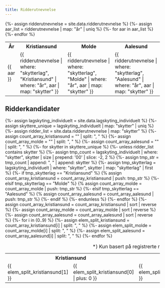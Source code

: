 ```yaml
---
title: Ridderutnevnelse
---
```


<table>
  <tr>
    <th>År</th>
    <th>Kristiansund</th>
    <th>Molde</th>
    <th>Aalesund</th>
  </tr>
{%- assign ridderutnevnelse = site.data.ridderutnevnelse %}
{%- assign aar_list = ridderutnevnelse | map: "år" | uniq %}
{%- for aar in aar_list %}
  <tr>
    <td>{{ aar }}</td>
    <td>{{ ridderutnevnelse | where: "skytterlag", "Kristiansund" | where: "år", aar | map: "skytter" }}</td>
    <td>{{ ridderutnevnelse | where: "skytterlag", "Molde" | where: "år", aar | map: "skytter" }}</td>
    <td>{{ ridderutnevnelse | where: "skytterlag", "Aalesund" | where: "år", aar | map: "skytter" }}</td>
  </tr>
{%- endfor %}
</table>

## Ridderkandidater
<table>
  <tr>
    <th colspan="2">Kristiansund</th>
    <th colspan="2">Molde</th>
    <th colspan="2">Aalesund</th>
  </tr>
{%- assign lagskyting_individuelt = site.data.lagskyting_individuelt %}
{%- assign skyttere_unique = lagskyting_individuelt | map: "skytter" | uniq %}
{%- assign ridder_list = site.data.ridderutnevnelse | map: "skytter" %}
{%- assign count_array_kristiansund = "" | split: ", " %}
{%- assign count_array_molde = "" | split: ", " %}
{%- assign count_array_aalesund = "" | split: ", " %}
{%- for skytter in skyttere_unique %}
  {%- unless ridder_list contains skytter %}
    {%- assign tmp_count = lagskyting_individuelt | where: "skytter", skytter | size | prepend: '00' | slice: -2, 2 %}
    {%- assign tmp_str = tmp_count | append: ", " | append: skytter %}
    {%- assign tmp_skytterlag = lagskyting_individuelt | where: "skytter", skytter | map: "skytterlag" | first %}
    {%- if tmp_skytterlag == "Kristiansund"  %}
      {% assign count_array_kristiansund = count_array_kristiansund | push: tmp_str %}
    {%- elsif tmp_skytterlag == "Molde" %}
      {% assign count_array_molde = count_array_molde | push: tmp_str %}
    {%- elsif tmp_skytterlag == "Aalesund" %}
      {% assign count_array_aalesund = count_array_aalesund | push: tmp_str %}
    {%- endif %}
  {%- endunless %}
{%- endfor %}
{%- assign count_array_kristiansund = count_array_kristiansund | sort | reverse %}
{%- assign count_array_molde = count_array_molde | sort | reverse %}
{%- assign count_array_aalesund = count_array_aalesund | sort | reverse %}
{%- for i in (0..9) %}
  {%- assign elem_split_kristiansund = count_array_kristiansund[i] | split: ", " %}
  {%- assign elem_split_molde = count_array_molde[i] | split: ", " %}
  {%- assign elem_split_aalesund = count_array_aalesund[i] | split: ", " %}
  <tr>
    <td>{{ elem_split_kristiansund[1] }}</td>
    <td>{{ elem_split_kristiansund[0] | plus: 0 }}</td>
    <td>{{ elem_split_molde[1] }}</td>
    <td>{{ elem_split_molde[0] | plus: 0 }}</td>
    <td>{{ elem_split_aalesund[1] }}</td>
    <td>{{ elem_split_aalesund[0] | plus: 0 }}</td>
  </tr>
{%- endfor %}
  <caption>*) Kun basert på registrerte resultater, så med forbehold om feil og mangler.</caption>
</table>
